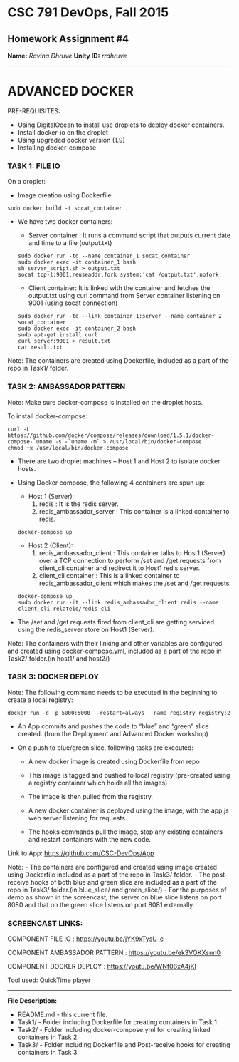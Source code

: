 # CSC 791 DevOps, Fall 2015

## Homework Assignment #4

**Name:** *Ravina Dhruve*
**Unity ID:** *rrdhruve*
___


ADVANCED DOCKER
=========================

PRE-REQUISITES:

- Using DigitalOcean to install use droplets to deploy docker containers.
- Install docker-io on the droplet
- Using upgraded docker version (1.9)
- Installing docker-compose


### TASK 1: FILE IO

On a droplet: 

+ Image creation using Dockerfile
```
sudo docker build -t socat_container .
```

+ We have two docker containers:

	- Server container : It runs a command script that outputs current date and time to a file (output.txt)
	```
	sudo docker run -td --name container_1 socat_container
	sudo docker exec -it container_1 bash
	sh server_script.sh > output.txt
	socat tcp-l:9001,reuseaddr,fork system:'cat /output.txt',nofork
	```

	- Client container: It is linked with the container and fetches the output.txt using curl command from
					    Server container listening on 9001 (using socat connection)
	```
	sudo docker run -td --link container_1:server --name container_2 socat_container
	sudo docker exec -it container_2 bash
	sudo apt-get install curl
	curl server:9001 > result.txt
	cat result.txt
	```

Note: The containers are created using Dockerfile, included as a part of the repo in Task1/ folder.



### TASK 2: AMBASSADOR PATTERN

Note: Make sure docker-compose is installed on the droplet hosts.

To install docker-compose:
```
curl -L https://github.com/docker/compose/releases/download/1.5.1/docker-compose-`uname -s`-`uname -m` > /usr/local/bin/docker-compose
chmod +x /usr/local/bin/docker-compose
```

+ There are two droplet machines – Host 1 and Host 2 to isolate docker hosts.

+ Using Docker compose, the following 4 containers are spun up:
	- Host 1 (Server):
		1) redis : It is the redis server.
		2) redis_ambassador_server : This container is a linked container to redis.
	```
	docker-compose up
	```

	- Host 2 (Client):
		1) redis_ambassador_client : This container talks to Host1 (Server) over a TCP connection
              						 to perform /set and /get requests from client_cli container 
              						 and redirect it to Host1 redis server.
        2) client_cli container : This is a linked container to redis_ambassador_client which makes
								  the /set and /get requests.
	```
	docker-compose up
	sudo docker run -it --link redis_ambassador_client:redis --name client_cli relateiq/redis-cli
	```

+ The /set and /get requests fired from client_cli are getting serviced using the redis_server store
  on Host1 (Server).

Note: The containers with their linking and other variables are configured and created using
      docker-compose.yml, included as a part of the repo in Task2/ folder.(in host1/ and host2/)


	
### TASK 3: DOCKER DEPLOY

Note: The following command needs to be executed in the beginning to create a local registry:
```
docker run -d -p 5000:5000 --restart=always --name registry registry:2
```

+ An App commits and pushes the code to “blue” and “green” slice created. (from the Deployment
  and Advanced Docker workshop)

+ On a push to blue/green slice, following tasks are executed:
	- A new docker image is created using Dockerfile from repo

	- This image is tagged and pushed to local registry (pre-created using a registry container
	  which holds all the images)

	- The image is then pulled from the registry.

	- A new docker container is deployed using the image, with the
	  app.js web server listening for requests.

	- The hooks commands pull the image, stop any existing containers
	  and restart containers with the new code.


Link to App: https://github.com/CSC-DevOps/App

Note:
	- The containers are configured and created using image created using Dockerfile
      included as a part of the repo in Task3/ folder.
    - The post-receive hooks of both blue and green slice are included as a part of the
      repo in Task3/ folder.(in blue_slice/ and green_slice/)
    - For the purposes of demo as shown in the screencast, the server on blue slice listens on 
      port 8080 and that on the green slice listens on port 8081 externally.



### SCREENCAST LINKS:

COMPONENT FILE IO : https://youtu.be/jYK9xTysU-c

COMPONENT AMBASSADOR PATTERN : https://youtu.be/ek3VOKXsnn0

COMPONENT DOCKER DEPLOY : https://youtu.be/WNf06xA4jKI

Tool used: QuickTime player
___


**File Description:**

+ README.md - this current file.
+ Task1/ - Folder including Dockerfile for creating containers in Task 1.
+ Task2/ - Folder including docker-compose.yml for creating linked containers in Task 2.
+ Task3/ - Folder including Dockerfile and Post-receive hooks for creating containers in Task 3.
